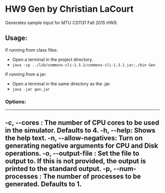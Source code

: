 # HW9 Gen by Christian LaCourt

Generates sample input for MTU CS1131 Fall 2015 HW9.

## Usage:

If running from class files:

- Open a terminal in the project directory.
- `java -cp ../lib/commons-cli-1.3.1/commons-cli-1.3.1.jar;./bin Gen`

If running from a jar:

- Open a terminal in the same directory as the .jar.
- `java -jar gen.jar`

### Options:

---
-c, --cores <arg>: The number of CPU cores to be used in the simulator. Defaults to 4.
-h, --help: Shows the help text.
-n, --allow-negatives: Turn on generating negative arguments for CPU and Disk operations.
-o, --output-file <arg>: Set the file to output to. If this is not provided, the output is printed to the standard output.
-p, --num-processes <arg>: The number of processes to be generated. Defaults to 1.
---